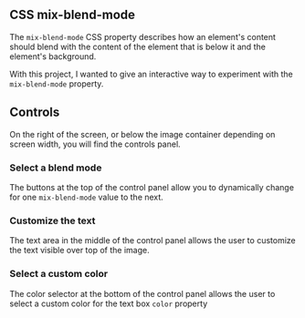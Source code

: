 ## CSS mix-blend-mode
The ```mix-blend-mode``` CSS property describes how an element's content should blend with the content of the element that is below it and the element's background.

With this project, I wanted to give an interactive way to experiment with the ```mix-blend-mode``` property.

## Controls

On the right of the screen, or below the image container depending on  screen width, you will find the controls panel. 

### Select a blend mode
The buttons at the top of the control panel allow you to dynamically change for one ```mix-blend-mode``` value to the next.

### Customize the text
The text area in the middle of the control panel allows the user to customize the text visible over top of the image.

### Select a custom color
The color selector at the bottom of the control panel allows the user to select a custom color for the text box  ```color``` property